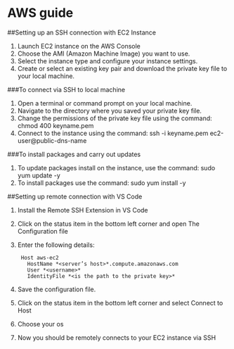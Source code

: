 # AWS guide

##Setting up an SSH connection with EC2 Instance
1. Launch EC2 instance on the AWS Console
2. Choose the AMI (Amazon Machine Image) you want to use.
3. Select the instance type and configure your instance settings.
4. Create or select an existing key pair and download the private key file to your local machine.

###To connect via SSH to local machine
1. Open a terminal or command prompt on your local machine.
2. Navigate to the directory where you saved your private key file.
3. Change the permissions of the private key file using the command: chmod 400 keyname.pem
4. Connect to the instance using the command: ssh -i keyname.pem ec2-user@public-dns-name

###To install packages and carry out updates
1. To update packages install on the instance, use the command: sudo yum update -y
2. To install packages use the command:                         sudo yum install -y


##Setting up remote connection with VS Code
1. Install the Remote SSH Extension in VS Code
2. Click on the status item in the bottom left corner and open The Configuration file
3. Enter the following details:
        
        Host aws-ec2
          HostName *<server’s host>*.compute.amazonaws.com
          User *<username>*
          IdentityFile *<is the path to the private key>*
4. Save the configuration file. 
5. Click on the status item in the bottom left corner and select Connect to Host   
6. Choose your os
7. Now you should be remotely connects to your EC2 instance via SSH
